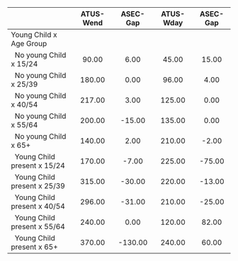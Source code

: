 
|                      |    ATUS-Wend |     ASEC-Gap |    ATUS-Wday |     ASEC-Gap |
| -------------------- | :----------: | :----------: | :----------: | :----------: |
| Young Child x Age Group |              |              |              |              |
| &nbsp;&nbsp;No young Child x 15/24 |        90.00 |         6.00 |        45.00 |        15.00 |
| &nbsp;&nbsp;No young Child x 25/39 |       180.00 |         0.00 |        96.00 |         4.00 |
| &nbsp;&nbsp;No young Child x 40/54 |       217.00 |         3.00 |       125.00 |         0.00 |
| &nbsp;&nbsp;No young Child x 55/64 |       200.00 |       -15.00 |       135.00 |         0.00 |
| &nbsp;&nbsp;No young Child x 65+ |       140.00 |         2.00 |       210.00 |        -2.00 |
| &nbsp;&nbsp;Young Child present x 15/24 |       170.00 |        -7.00 |       225.00 |       -75.00 |
| &nbsp;&nbsp;Young Child present x 25/39 |       315.00 |       -30.00 |       220.00 |       -13.00 |
| &nbsp;&nbsp;Young Child present x 40/54 |       296.00 |       -31.00 |       210.00 |       -25.00 |
| &nbsp;&nbsp;Young Child present x 55/64 |       240.00 |         0.00 |       120.00 |        82.00 |
| &nbsp;&nbsp;Young Child present x 65+ |       370.00 |      -130.00 |       240.00 |        60.00 |

